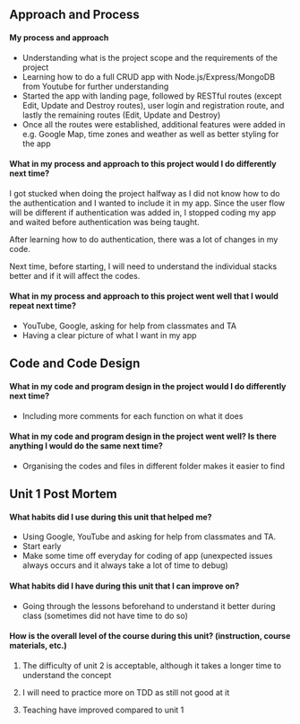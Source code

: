 ## Approach and Process

#### My process and approach
- Understanding what is the project scope and the requirements of the project
- Learning how to do a full CRUD app with Node.js/Express/MongoDB from Youtube for further understanding
- Started the app with landing page, followed by RESTful routes (except Edit, Update and Destroy routes), user login and registration route, and lastly the remaining routes (Edit, Update and Destroy)
- Once all the routes were established, additional features were added in e.g. Google Map, time zones and weather as well as better styling for the app

#### What in my process and approach to this project would I do differently next time?
I got stucked when doing the project halfway as I did not know how to do the authentication and I wanted to include it in my app. Since the user flow will be different if authentication was added in, I stopped coding my app and waited before authentication was being taught.

After learning how to do authentication, there was a lot of changes in my code.

Next time, before starting, I will need to understand the individual stacks better and if it will affect the codes.

#### What in my process and approach to this project went well that I would repeat next time?
- YouTube, Google, asking for help from classmates and TA
- Having a clear picture of what I want in my app

## Code and Code Design

#### What in my code and program design in the project would I do differently next time?
- Including more comments for each function on what it does

#### What in my code and program design in the project went well? Is there anything I would do the same next time?
- Organising the codes and files in different folder makes it easier to find

## Unit 1 Post Mortem

#### What habits did I use during this unit that helped me?
- Using Google, YouTube and asking for help from classmates and TA.
- Start early
- Make some time off everyday for coding of app (unexpected issues always occurs and it always take a lot of time to debug)

#### What habits did I have during this unit that I can improve on?
- Going through the lessons beforehand to understand it better during class (sometimes did not have time to do so)

#### How is the overall level of the course during this unit? (instruction, course materials, etc.)
1. The difficulty of unit 2 is acceptable, although it takes a longer time to understand the concept

2. I will need to practice more on TDD as still not good at it

3. Teaching have improved compared to unit 1